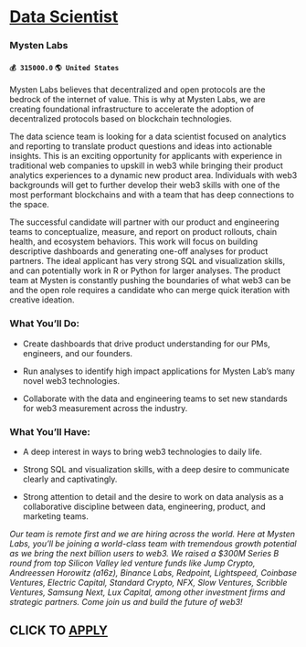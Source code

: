 # [Data Scientist](https://www.remotewlb.com/apply/data-scientist-79524)  
### Mysten Labs  
#### `💰 315000.0` `🌎 United States`  

Mysten Labs believes that decentralized and open protocols are the bedrock of the internet of value. This is why at Mysten Labs, we are creating foundational infrastructure to accelerate the adoption of decentralized protocols based on blockchain technologies.

The data science team is looking for a data scientist focused on analytics and reporting to translate product questions and ideas into actionable insights. This is an exciting opportunity for applicants with experience in traditional web companies to upskill in web3 while bringing their product analytics experiences to a dynamic new product area. Individuals with web3 backgrounds will get to further develop their web3 skills with one of the most performant blockchains and with a team that has deep connections to the space.

The successful candidate will partner with our product and engineering teams to conceptualize, measure, and report on product rollouts, chain health, and ecosystem behaviors. This work will focus on building descriptive dashboards and generating one-off analyses for product partners. The ideal applicant has very strong SQL and visualization skills, and can potentially work in R or Python for larger analyses. The product team at Mysten is constantly pushing the boundaries of what web3 can be and the open role requires a candidate who can merge quick iteration with creative ideation.

### What You’ll Do:

  * Create dashboards that drive product understanding for our PMs, engineers, and our founders.

  * Run analyses to identify high impact applications for Mysten Lab’s many novel web3 technologies.

  * Collaborate with the data and engineering teams to set new standards for web3 measurement across the industry.

### What You’ll Have:

  * A deep interest in ways to bring web3 technologies to daily life.

  * Strong SQL and visualization skills, with a deep desire to communicate clearly and captivatingly.

  * Strong attention to detail and the desire to work on data analysis as a collaborative discipline between data, engineering, product, and marketing teams.

 _Our team is remote first and we are hiring across the world. Here at Mysten Labs, you’ll be joining a world-class team with tremendous growth potential as we bring the next billion users to web3. We raised a $300M Series B round from top Silicon Valley led venture funds like Jump Crypto, Andreessen Horowitz (a16z), Binance Labs, Redpoint, Lightspeed, Coinbase Ventures, Electric Capital, Standard Crypto, NFX, Slow Ventures, Scribble Ventures, Samsung Next, Lux Capital, among other investment firms and strategic partners. Come join us and build the future of web3!_

  
## CLICK TO [APPLY](https://www.remotewlb.com/apply/data-scientist-79524)

